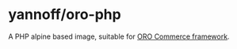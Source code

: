 # yannoff/oro-php

A PHP alpine based image, suitable for [ORO Commerce framework](https://github.com/oroinc/orocommerce).
